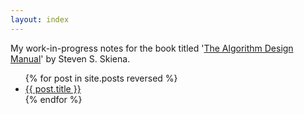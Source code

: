 ```yaml
---
layout: index
---
```


My work-in-progress notes for the book titled '[The Algorithm Design Manual](http://www.algorist.com/)' by Steven S. Skiena.

<ul class="posts">
  {% for post in site.posts reversed %}
    <li><a href=".{{ post.url }}">{{ post.title }}</a></li>
  {% endfor %}
</ul>